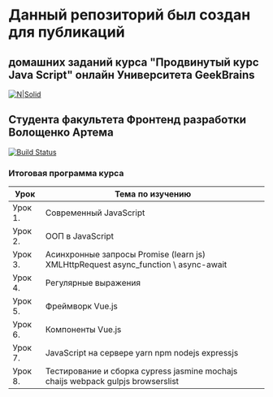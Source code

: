 # Данный репозиторий был создан для публикаций 
## домашних заданий курса "Продвинутый курс Java Script" онлайн Университета GeekBrains
[![N|Solid](https://img.icons8.com/material-rounded/250/000000/js.png)](https://geekbrains.ru/)
## Студента факультета Фронтенд разработки Волощенко Артема

[![Build Status](https://img.icons8.com/ios-filled/250/000000/github.png)](https://github.com/ArtoVoloshenko)

### Итоговая программа курса

| Урок | Тема по изучению  |
| ------ | ------ |
| Урок 1. |  Современный JavaScript|
| Урок 2. | ООП в JavaScript |
| Урок 3. | Асинхронные запросы Promise (learn js) XMLHttpRequest async_function \ async-await |
| Урок 4. | Регулярные выражения |
| Урок 5. | Фреймворк Vue.js|
| Урок 6.|  Компоненты Vue.js |
| Урок 7.| JavaScript на сервере yarn npm nodejs expressjs|
| Урок 8.| Тестирование и сборка cypress jasmine mochajs chaijs webpack gulpjs browserslist |